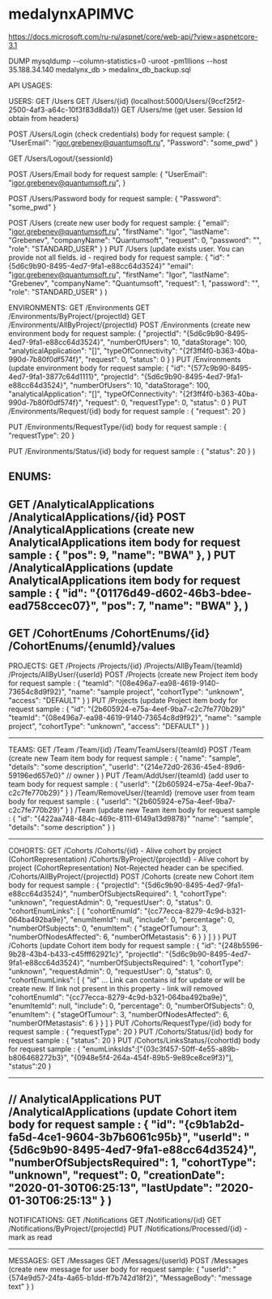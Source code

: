 # medalynxAPIMVC
https://docs.microsoft.com/ru-ru/aspnet/core/web-api/?view=aspnetcore-3.1

DUMP
mysqldump --column-statistics=0 -uroot -pm1llions --host 35.188.34.140 medalynx_db > medalinx_db_backup.sql


API USAGES:

USERS:
GET /Users
GET /Users/{id} (localhost:5000/Users/{9ccf25f2-2500-4af3-a64c-10f3f83d8da1})
GET /Users/me (get user. Session Id obtain from headers)

POST /Users/Login (check credentials)
        body for request sample:
        {
            "UserEmail": "igor.grebenev@quantumsoft.ru",
            "Password": "some_pwd"
        }

GET /Users/Logout/{sessionId}

POST /Users/Email
        body for request sample:
        {
            "UserEmail": "igor.grebenev@quantumsoft.ru",
        }

POST /Users/Password
        body for request sample:
        {
            "Password": "some_pwd"
        }

POST /Users (create new user
        body for request sample:
        {
            "email": "igor.grebenev@quantumsoft.ru",
            "firstName": "Igor",
            "lastName": "Grebenev",
            "companyName": "Quantumsoft",
            "request": 0,
            "password": "",
            "role": "STANDARD_USER"
        }
)
PUT /Users (update exists user. You can provide not all fields. id - reqired
        body for request sample:
        {
            "id": "{5d6c9b90-8495-4ed7-9fa1-e88cc64d3524}"
            "email": "igor.grebenev@quantumsoft.ru",
            "firstName": "Igor",
            "lastName": "Grebenev",
            "companyName": "Quantumsoft",
            "request": 1,
            "password": "",
            "role": "STANDARD_USER"
        }
)

ENVIRONMENTS:
GET /Environments
GET /Environments/ByProject/{projectId}
GET /Environments/AllByProject/{projectId}
POST /Environments (create new environment
        body for request sample:
        {
            "projectId": "{5d6c9b90-8495-4ed7-9fa1-e88cc64d3524}",
            "numberOfUsers": 10,
            "dataStorage": 100,
            "analyticalApplication": "[]",
            "typeOfConnectivity": "{2f3ff4f0-b363-40ba-990d-7b80f0df574f}",
            "request": 0,
            "status": 0
        }
)
PUT /Environments (update environment
        body for request sample:
        {
            "id": "{577c9b90-8495-4ed7-9fa1-3877c64d1111}",
            "projectId": "{5d6c9b90-8495-4ed7-9fa1-e88cc64d3524}",
            "numberOfUsers": 10,
            "dataStorage": 100,
            "analyticalApplication": "[]",
            "typeOfConnectivity": "{2f3ff4f0-b363-40ba-990d-7b80f0df574f}",
            "request": 0,
            "requestType": 0,
            "status": 0
        }
PUT /Environments/Request/{id}
        body for request sample :
        {
            "request": 20
        }

PUT /Environments/RequestType/{id}
        body for request sample :
        {
            "requestType": 20
        }

PUT /Environments/Status/{id}
        body for request sample :
        {
            "status": 20
        }
)

ENUMS:
----------------------------------------------------------------------------------------------------------------------
GET
    /AnalyticalApplications
    /AnalyticalApplications/{id}
POST
    /AnalyticalApplications (create new AnalyticalApplications item
        body for request sample :
        {
            "pos": 9,
            "name": "BWA"
        },
)
PUT
    /AnalyticalApplications (update AnalyticalApplications item
        body for request sample :
        {
            "id": "{01176d49-d602-46b3-bdee-ead758ccec07}",
            "pos": 7,
            "name": "BWA"
        },
)
----------------------------------------------------------------------------------------------------------------------
GET
    /CohortEnums
    /CohortEnums/{id}
    /CohortEnums/{enumId}/values
----------------------------------------------------------------------------------------------------------------------

PROJECTS:
GET
    /Projects
    /Projects/{id}
    /Projects/AllByTeam/{teamId}
    /Projects/AllByUser/{userId}
POST
    /Projects (create new Project item
        body for request sample :
        {
            "teamId": "{08e496a7-ea98-4619-9140-73654c8d9f92}",
            "name": "sample project",
            "cohortType": "unknown",
            "access": "DEFAULT"
        }
)
PUT
    /Projects (update Project item
        body for request sample :
        {
            "id": "{2b605924-e75a-4eef-9ba7-c2c7fe770b29}"
            "teamId": "{08e496a7-ea98-4619-9140-73654c8d9f92}",
            "name": "sample project",
            "cohortType": "unknown",
            "access": "DEFAULT"
        }
)

----------------------------------------------------------------------------------------------------------------------

TEAMS:
GET
    /Team
    /Team/{id}
    /Team/TeamUsers/{teamId}
POST
    /Team (create new Team item
        body for request sample :
        {
            "name": "sample",
            "details": "some description",
            "userId": "{214e72d0-2636-45e4-89d6-59196ed657e0}" // owner
        }
)
PUT
    /Team/AddUser/{teamId} (add user to team
        body for request sample :
        {
            "userId": "{2b605924-e75a-4eef-9ba7-c2c7fe770b29}"
        }
)
    /Team/RemoveUser/{teamId} (remove user from team
        body for request sample :
        {
            "userId": "{2b605924-e75a-4eef-9ba7-c2c7fe770b29}"
        }
)
    /Team (update new Team item
        body for request sample :
        {
            "id": "{422aa748-484c-469c-8111-6149a13d9878}"
            "name": "sample",
            "details": "some description"
        }
)

----------------------------------------------------------------------------------------------------------------------
COHORTS:
GET
    /Cohorts
    /Cohorts/{id} - Alive cohort by project (CohortRepresentation)
    /Cohorts/ByProject/{projectId} - Alive cohort by project (CohortRepresentation) Not-Rejected header can be specified.
    /Cohorts/AllByProject/{projectId}
POST
    /Cohorts (create new Cohort item
        body for request sample :
        {
            "projectId": "{5d6c9b90-8495-4ed7-9fa1-e88cc64d3524}",
            "numberOfSubjectsRequired": 1,
            "cohortType": "unknown",
            "requestAdmin": 0,
            "requestUser": 0,
            "status": 0.
            "cohortEnumLinks": [
                {
                "cohortEnumId": "{cc77ecca-8279-4c9d-b321-064ba492ba9e}",
                "enumItemId": null,
                "include": 0,
                "percentage": 0,
                "numberOfSubjects": 0,
                "enumItem":
                    {
                        "stageOfTumour": 3,
                        "numberOfNodesAffected": 6,
                        "numberOfMetastasis": 6
                    }
                }
            ]
        }
)
PUT
    /Cohorts (update Cohort item
        body for request sample :
        {
            "id": "{248b5596-9b28-43b4-b433-c45fff62921c}",
            "projectId": "{5d6c9b90-8495-4ed7-9fa1-e88cc64d3524}",
            "numberOfSubjectsRequired": 1,
            "cohortType": "unknown",
            "requestAdmin": 0,
            "requestUser": 0,
            "status": 0,
            "cohortEnumLinks": [
                {
                "id" ... Link can contains id for update or will be create new. If link not present in this property - link will removed
                "cohortEnumId": "{cc77ecca-8279-4c9d-b321-064ba492ba9e}",
                "enumItemId": null,
                "include": 0,
                "percentage": 0,
                "numberOfSubjects": 0,
                "enumItem":
                    {
                        "stageOfTumour": 3,
                        "numberOfNodesAffected": 6,
                        "numberOfMetastasis": 6
                    }
                }
            ]
        }
PUT /Cohorts/RequestType/{id}
        body for request sample :
        {
            "requestType": 20
        }
PUT /Cohorts/Status/{id}
        body for request sample :
        {
            "status": 20
        }
PUT /Cohorts/LinksStatus/{cohortId}
        body for request sample :
        {
            "enumLinksIds":["{03c3f457-50ff-4e55-a89b-b806468272b3}", "{0948e5f4-264a-454f-89b5-9e89ce8ce9f3}"],
            "status":20
        }

----------------------------------------------------------------------------------------------------------------------
// AnalyticalApplications
PUT
    /AnalyticalApplications (update Cohort item
        body for request sample :
        {
            "id": "{c9b1ab2d-fa5d-4ce1-9604-3b7b6061c95b}",
            "userId": "{5d6c9b90-8495-4ed7-9fa1-e88cc64d3524}",
            "numberOfSubjectsRequired": 1,
            "cohortType": "unknown",
            "request": 0,
            "creationDate": "2020-01-30T06:25:13",
            "lastUpdate": "2020-01-30T06:25:13"
        }
)
----------------------------------------------------------------------------------------------------------------------
NOTIFICATIONS:
GET /Notifications
GET /Notifications/{id}
GET /Notifications/ByProject/{projectId}
PUT /Notifications/Processed/{id} - mark as read

----------------------------------------------------------------------------------------------------------------------
MESSAGES:
GET /Messages
GET /Messages/{userId}
POST /Messages (create new message for user
        body for request sample:
        {
            "userId": "{574e9d57-24fa-4a65-b1dd-ff7b742d18f2}",
            "MessageBody": "message text"
        }
)
